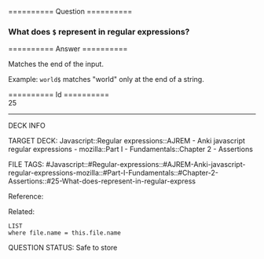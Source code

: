 ========== Question ==========  

### What does `$` represent in regular expressions?  

========== Answer ==========  

Matches the end of the input.

Example: `world$` matches "world" only at the end of a string.

========== Id ==========  
25

---

DECK INFO

TARGET DECK: Javascript::Regular expressions::AJREM - Anki javascript regular expressions - mozilla::Part I - Fundamentals::Chapter 2 - Assertions

FILE TAGS: #Javascript::#Regular-expressions::#AJREM-Anki-javascript-regular-expressions-mozilla::#Part-I-Fundamentals::#Chapter-2-Assertions::#25-What-does-represent-in-regular-express

Reference:

Related:

```dataview
LIST
where file.name = this.file.name
```


QUESTION STATUS: Safe to store
